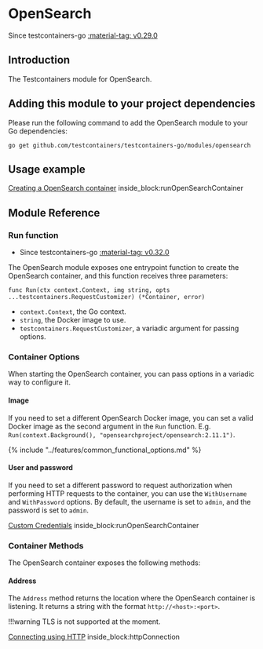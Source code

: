 # OpenSearch

Since testcontainers-go <a href="https://github.com/testcontainers/testcontainers-go/releases/tag/v0.29.0"><span class="tc-version">:material-tag: v0.29.0</span></a>

## Introduction

The Testcontainers module for OpenSearch.

## Adding this module to your project dependencies

Please run the following command to add the OpenSearch module to your Go dependencies:

```
go get github.com/testcontainers/testcontainers-go/modules/opensearch
```

## Usage example

<!--codeinclude-->
[Creating a OpenSearch container](../../modules/opensearch/examples_test.go) inside_block:runOpenSearchContainer
<!--/codeinclude-->

## Module Reference

### Run function

- Since testcontainers-go <a href="https://github.com/testcontainers/testcontainers-go/releases/tag/v0.32.0"><span class="tc-version">:material-tag: v0.32.0</span></a>


The OpenSearch module exposes one entrypoint function to create the OpenSearch container, and this function receives three parameters:

```golang
func Run(ctx context.Context, img string, opts ...testcontainers.RequestCustomizer) (*Container, error)
```

- `context.Context`, the Go context.
- `string`, the Docker image to use.
- `testcontainers.RequestCustomizer`, a variadic argument for passing options.

### Container Options

When starting the OpenSearch container, you can pass options in a variadic way to configure it.

#### Image

If you need to set a different OpenSearch Docker image, you can set a valid Docker image as the second argument in the `Run` function.
E.g. `Run(context.Background(), "opensearchproject/opensearch:2.11.1")`.

{% include "../features/common_functional_options.md" %}

#### User and password

If you need to set a different password to request authorization when performing HTTP requests to the container, you can use the `WithUsername` and `WithPassword` options. By default, the username is set to `admin`, and the password is set to `admin`.

<!--codeinclude-->
[Custom Credentials](../../modules/opensearch/examples_test.go) inside_block:runOpenSearchContainer
<!--/codeinclude-->

### Container Methods

The OpenSearch container exposes the following methods:

#### Address

The `Address` method returns the location where the OpenSearch container is listening.
It returns a string with the format `http://<host>:<port>`.

!!!warning
    TLS is not supported at the moment.

<!--codeinclude-->
[Connecting using HTTP](../../modules/opensearch/opensearch_test.go) inside_block:httpConnection
<!--/codeinclude-->
